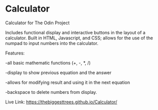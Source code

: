 # Calculator
 Calculator for The Odin Project

Includes functional display and interactive buttons in the layout of a calculator.
Built in HTML, Javascript, and CSS; allows for the use of the numpad to input numbers into the calculator.

Features:

-all basic mathematic functions (+, -, *, /)

-display to show previous equation and the answer

-allows for modifying result and using it in the next equation

-backspace to delete numbers from display.



Live Link: https://thebiggesttrees.github.io/Calculator/
